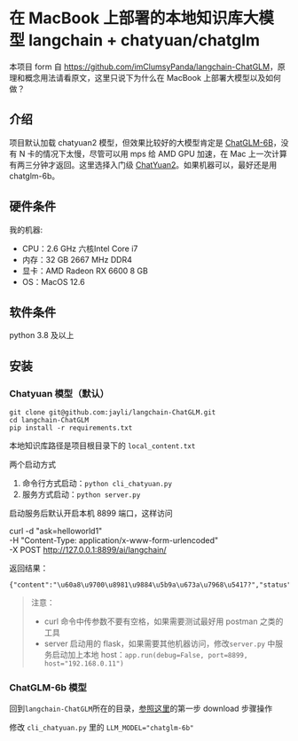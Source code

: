 # 在 MacBook 上部署的本地知识库大模型 langchain + chatyuan/chatglm

本项目 form 自 <https://github.com/imClumsyPanda/langchain-ChatGLM>，原理和概念用法请看原文，这里只说下为什么在 MacBook 上部署大模型以及如何做？

## 介绍

项目默认加载 chatyuan2 模型，但效果比较好的大模型肯定是 [ChatGLM-6B](https://github.com/THUDM/ChatGLM-6B)，没有 N 卡的情况下太慢，尽管可以用 mps 给 AMD GPU 加速，在 Mac 上一次计算有两三分钟才返回。这里选择入门级 [ChatYuan2](https://huggingface.co/ClueAI/ChatYuan-large-v2)。如果机器可以，最好还是用 chatglm-6b。

## 硬件条件

我的机器:

- CPU：2.6 GHz 六核Intel Core i7
- 内存：32 GB 2667 MHz DDR4
- 显卡：AMD Radeon RX 6600 8 GB
- OS：MacOS 12.6

## 软件条件

python 3.8 及以上

## 安装

### Chatyuan 模型（默认）

```
git clone git@github.com:jayli/langchain-ChatGLM.git
cd langchain-ChatGLM
pip install -r requirements.txt
```

本地知识库路径是项目根目录下的 `local_content.txt`

两个启动方式

1. 命令行方式启动：`python cli_chatyuan.py`
1. 服务方式启动：`python server.py`

启动服务后默认开启本机 8899 端口，这样访问

   curl -d "ask=helloworld1" \
        -H "Content-Type: application/x-www-form-urlencoded"  \
        -X POST http://127.0.0.1:8899/ai/langchain/

返回结果：

    {"content":"\u60a8\u9700\u8981\u9884\u5b9a\u673a\u7968\u5417?","status":200}

> 注意：
> - curl 命令中传参数不要有空格，如果需要测试最好用 postman 之类的工具
> - server 启动用的 flask，如果需要其他机器访问，修改`server.py` 中服务启动加上本地 host：`app.run(debug=False, port=8899, host="192.168.0.11")`

### ChatGLM-6b 模型

回到`langchain-ChatGLM`所在的目录，[参照这里](https://github.com/THUDM/ChatGLM-6B/issues/6#issuecomment-1471303336)的第一步 download 步骤操作

修改 `cli_chatyuan.py` 里的 `LLM_MODEL="chatglm-6b"`

